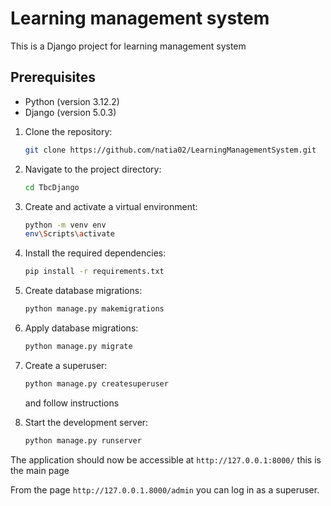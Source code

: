 # Learning management system

This is a Django project for learning management system

## Prerequisites

- Python (version 3.12.2)
- Django (version 5.0.3)

1. Clone the repository: 
    ```bash
    git clone https://github.com/natia02/LearningManagementSystem.git
    ```
2. Navigate to the project directory: 
    ```bash
    cd TbcDjango
    ```

3. Create and activate a virtual environment: 
    ```bash
    python -m venv env
    env\Scripts\activate
    ```

4. Install the required dependencies: 
    ```bash
    pip install -r requirements.txt
    ```

5. Create database migrations: 
    ```bash
    python manage.py makemigrations
    ```

6. Apply database migrations: 
    ```bash
    python manage.py migrate
    ```

7. Create a superuser: 
    ```bash
    python manage.py createsuperuser
    ```
   and follow instructions

8. Start the development server: 
    ```bash
    python manage.py runserver
    ``` 
The application should now be accessible at `http://127.0.0.1:8000/` this is the main page 

From the page `http://127.0.0.1.8000/admin` you can log in as a superuser.
